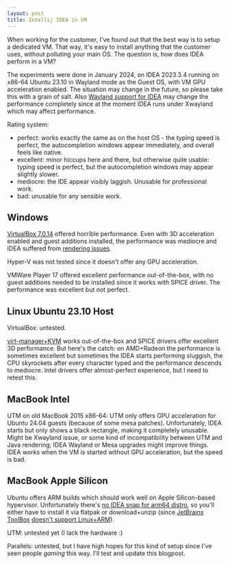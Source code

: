 ```yaml
---
layout: post
title: Intellij IDEA in VM
---
```


When working for the customer, I've found out that the best way is to setup a dedicated
VM. That way, it's easy to install anything that the customer uses, without polluting
your main OS. The question is, how does IDEA perform in a VM?

The experiments were done in January 2024, on IDEA 2023.3.4 running on x86-64 Ubuntu 23.10 in Wayland mode as the Guest OS,
with VM GPU acceleration enabled. The situation may change in the future, so
please take this with a grain of salt. Also [Wayland support for IDEA](https://youtrack.jetbrains.com/issue/JBR-3206/Native-Wayland-support)
may change the performance completely since at the moment IDEA runs under Xwayland which may affect performance.

Rating system:
* perfect: works exactly the same as on the host OS - the typing speed is perfect, the autocompletion windows appear immediately,
  and overall feels like native.
* excellent: minor hiccups here and there, but otherwise quite usable: typing speed is perfect, but the autocompletion windows
  may appear slightly slower.
* mediocre: the IDE appear visibly laggish. Unusable for professional work.
* bad: unusable for any sensible work.

## Windows

[VirtualBox 7.0.14](https://www.virtualbox.org/wiki/Downloads) offered horrible performance.
Even with 3D acceleration enabled and guest additions installed, the performance was mediocre
and IDEA suffered from [rendering issues](https://youtrack.jetbrains.com/issue/IDEA-345192/VMWare-with-3D-acceleration-Rendering-Button-Issue).

Hyper-V was not tested since it doesn't offer any GPU acceleration.

VMWare Player 17 offered excellent performance out-of-the-box, with no guest additions needed to be installed
since it works with SPICE driver. The performance was excellent but not perfect.

## Linux Ubuntu 23.10 Host

VirtualBox: untested.

[virt-manager+KVM](../virt-manager/) works out-of-the-box and SPICE drivers offer excellent 3D performance.
But here's the catch: on AMD+Radeon the performance is sometimes excellent but sometimes the IDEA starts performing sluggish,
the CPU skyrockets after every character typed and the performance descends to mediocre.
Intel drivers offer almost-perfect experience, but I need to retest this.

## MacBook Intel

UTM on old MacBook 2015 x86-64: UTM only offers GPU acceleration for Ubuntu 24.04 guests (because of some mesa patches). Unfortunately,
IDEA starts but only shows a black rectangle, making it completely unusable. Might be Xwayland issue, or
some kind of incompatibility between UTM and Java rendering; IDEA Wayland or Mesa upgrades might improve things.
IDEA works when the VM is started without GPU acceleration, but the speed is bad.

## MacBook Apple Silicon

Ubuntu offers ARM builds which should work well on Apple Silicon-based hypervisor. Unfortunately
there's [no IDEA snap for arm64 distro](https://youtrack.jetbrains.com/issue/IDEA-253637/snapcraft.io-Add-ARM64-snap-package-for-Idea-based-IDEs),
so you'll either have to install it via flatpak or download+unzip (since [JetBrains ToolBox](https://www.jetbrains.com/toolbox-app/)
[doesn't support Linux+ARM](https://youtrack.jetbrains.com/issue/TBX-8561/Native-build-for-Linux-ARM64)).

UTM: untested yet (I lack the hardware :)

Parallels: untested, but I have high hopes for this kind of setup since I've seen people *gaming*
this way. I'll test and update this blogpost.

